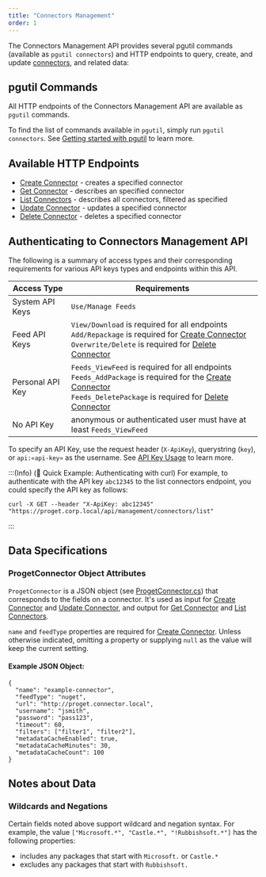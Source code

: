 ```yaml
---
title: "Connectors Management"
order: 1
---
```


The Connectors Management API provides several pgutil commands (available as `pgutil connectors`) and HTTP endpoints to query, create, and update [connectors](/docs/proget/feeds/connector-overview), and related data:

## pgutil Commands

All HTTP endpoints of the Connectors Management API are available as `pgutil` commands. 

To find the list of commands available in `pgutil`, simply run `pgutil connectors`. See [Getting started with pgutil](/docs/proget/reference-api/proget-pgutil) to learn more.

## Available HTTP Endpoints

* [Create Connector](/docs/proget/reference-api/feeds/proget-api-connectors/proget-api-connectors-create) - creates a specified connector
* [Get Connector](/docs/proget/reference-api/feeds/proget-api-connectors/proget-api-connectors-get) - describes an specified connector
* [List Connectors](/docs/proget/reference-api/feeds/proget-api-connectors/proget-api-connectors-list) - describes all connectors, filtered as specified
* [Update Connector](/docs/proget/reference-api/feeds/proget-api-connectors/proget-api-connectors-update) - updates a specified connector
* [Delete Connector](/docs/proget/reference-api/feeds/proget-api-connectors/proget-api-connectors-delete) - deletes a specified connector

<h2 id="authentication">Authenticating to Connectors Management API</h2>

The following is a summary of access types and their corresponding requirements for various API keys types and endpoints within this API.

| Access Type | Requirements |
| --- | --- |
| System API Keys | `Use/Manage Feeds`  
| Feed API Keys | `View/Download` is required for all endpoints<br/>`Add/Repackage` is required for [Create Connector](/docs/proget/reference-api/feeds/proget-api-connectors/proget-api-connectors-create)<br/>`Overwrite/Delete` is required for [Delete Connector](/docs/proget/reference-api/feeds/proget-api-connectors/proget-api-connectors-delete)
| Personal API Key | `Feeds_ViewFeed` is required for all endpoints<br/>`Feeds_AddPackage` is required for the [Create Connector](/docs/proget/reference-api/feeds/proget-api-connectors/proget-api-connectors-create)<br/>`Feeds_DeletePackage` is required for [Delete Connector](/docs/proget/reference-api/feeds/proget-api-connectors/proget-api-connectors-delete)
| No API Key | anonymous or authenticated user must have at least `Feeds_ViewFeed`

To specify an API Key, use the request header (`X-ApiKey`), querystring (`key`), or `api:«api-key»` as the username. See [API Key Usage](/docs/proget/reference-api/proget-apikeys#using-api-keys) to learn more.

:::(Info) (🚀 Quick Example: Authenticating with curl)
For example, to authenticate with the API key `abc12345` to the list connectors endpoint, you could specify the API key as follows:
````
curl -X GET --header "X-ApiKey: abc12345" "https://proget.corp.local/api/management/connectors/list"
````
:::

<h2 id="data-specifications">Data Specifications</h2>

<h3 id="connector-object">ProgetConnector Object Attributes</h3>

`ProgetConnector` is a JSON object (see [ProgetConnector.cs](https://github.com/Inedo/pgutil/blob/thousand/Inedo.ProGet/ProGetConnector.cs)) that corresponds to the fields on a connector. It's used as input for [Create Connector](/docs/proget/reference-api/feeds/proget-api-connectors/proget-api-connectors-create) and [Update Connector](/docs/proget/reference-api/feeds/proget-api-connectors/proget-api-connectors-update), and output for [Get Connector](/docs/proget/reference-api/feeds/proget-api-connectors/proget-api-connectors-get) and [List Connectors](/docs/proget/reference-api/feeds/proget-api-connectors/proget-api-connectors-list).

`name` and `feedType` properties are required for [Create Connector](/docs/proget/reference-api/feeds/proget-api-connectors/proget-api-connectors-create). Unless otherwise indicated, omitting a property or supplying `null` as the value will keep the current setting.

#### Example JSON Object:
```
{
  "name": "example-connector",
  "feedType": "nuget",
  "url": "http://proget.connector.local",
  "username": "jsmith",
  "password": "pass123",
  "timeout": 60,
  "filters": ["filter1", "filter2"],
  "metadataCacheEnabled": true,
  "metadataCacheMinutes": 30,
  "metadataCacheCount": 100
}
```

## Notes about Data

### Wildcards and Negations
Certain fields noted above support wildcard and negation syntax. For example, the value `["Microsoft.*", "Castle.*", "!Rubbishsoft.*"]` has the following properties:
 - includes any packages that start with `Microsoft.` or `Castle.*`
 - excludes any packages that start with `Rubbishsoft.`
